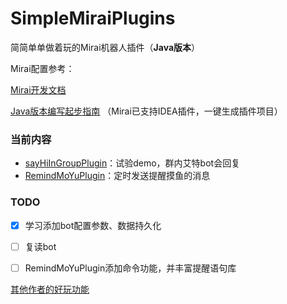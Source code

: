 # SimpleMiraiPlugins
简简单单做着玩的Mirai机器人插件（**Java版本**）

Mirai配置参考：

[Mirai开发文档](https://docs.mirai.mamoe.net/)

[Java版本编写起步指南](https://blog.csdn.net/Ghasta/article/details/112974779) （Mirai已支持IDEA插件，一键生成插件项目）



### 当前内容

* [sayHiInGroupPlugin](https://github.com/gaylong9/SimpleMiraiPlugins/tree/main/sayHiInGroupPlugin)：试验demo，群内艾特bot会回复
* [RemindMoYuPlugin](https://github.com/gaylong9/SimpleMiraiPlugins/tree/main/RemindMoYuPlugin)：定时发送提醒摸鱼的消息



### TODO

- [x] 学习添加bot配置参数、数据持久化
- [ ] 复读bot
- [ ] RemindMoYuPlugin添加命令功能，并丰富提醒语句库



[其他作者的好玩功能](https://github.com/Genanik/Mirai-picfinder-robot)
